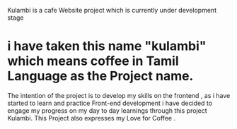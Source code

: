Kulambi is a cafe Website project which is currently under development stage
# i have taken this name "kulambi" which means coffee in Tamil Language as the Project name.
The intention of the project is to develop my skills on the frontend , as i have started to learn and practice Front-end development i have decided to engage my progress on my day to day learnings
through this project Kulambi.
This Project also expresses my Love for Coffee .
